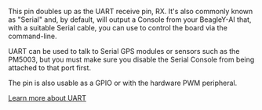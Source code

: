 This pin doubles up as the UART receive pin, RX. It's also commonly known as "Serial" and, by default, will output a Console from your BeagleY-AI that, with a suitable Serial cable, you can use to control the board via the command-line.

UART can be used to talk to Serial GPS modules or sensors such as the PM5003, but you must make sure you disable the Serial Console from being attached to that port first.

The pin is also usable as a GPIO or with the hardware PWM peripheral.

[Learn more about UART](/pinout/uart)